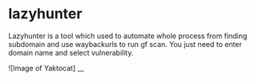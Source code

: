 # lazyhunter
Lazyhunter is a tool  which used to automate whole process from finding subdomain and use waybackurls to run  gf scan. You just need to enter domain name and select vulnerability.

![Image of Yaktocat]
__
